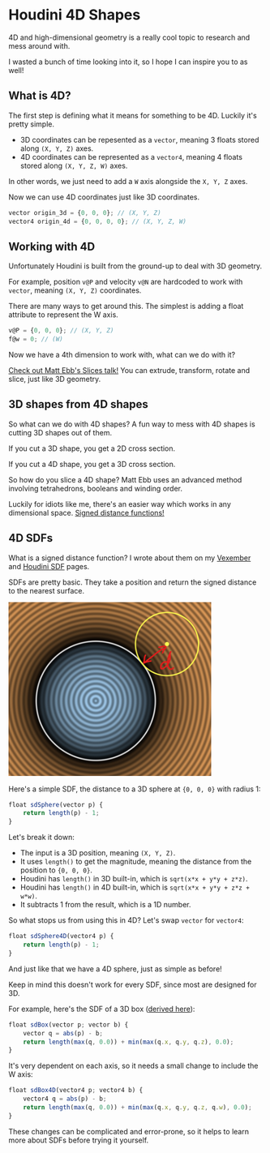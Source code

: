 # Houdini 4D Shapes
4D and high-dimensional geometry is a really cool topic to research and mess around with.

I wasted a bunch of time looking into it, so I hope I can inspire you to as well!

## What is 4D?
The first step is defining what it means for something to be 4D. Luckily it's pretty simple.

- 3D coordinates can be repesented as a `vector`, meaning 3 floats stored along `(X, Y, Z)` axes.
- 4D coordinates can be represented as a `vector4`, meaning 4 floats stored along `(X, Y, Z, W)` axes.

In other words, we just need to add a `W` axis alongside the `X, Y, Z` axes.

Now we can use 4D coordinates just like 3D coordinates.

```js
vector origin_3d = {0, 0, 0}; // (X, Y, Z)
vector4 origin_4d = {0, 0, 0, 0}; // (X, Y, Z, W)
```

## Working with 4D
Unfortunately Houdini is built from the ground-up to deal with 3D geometry.

For example, position `v@P` and velocity `v@N` are hardcoded to work with `vector`, meaning `(X, Y, Z)` coordinates.

There are many ways to get around this. The simplest is adding a float attribute to represent the W axis.

```js
v@P = {0, 0, 0}; // (X, Y, Z)
f@w = 0; // (W)
```

Now we have a 4th dimension to work with, what can we do with it?

[Check out Matt Ebb's Slices talk!](https://www.youtube.com/watch?v=WryM1E8E9qs) You can extrude, transform, rotate and slice, just like 3D geometry.

## 3D shapes from 4D shapes
So what can we do with 4D shapes? A fun way to mess with 4D shapes is cutting 3D shapes out of them.

If you cut a 3D shape, you get a 2D cross section.

If you cut a 4D shape, you get a 3D cross section.

So how do you slice a 4D shape? Matt Ebb uses an advanced method involving tetrahedrons, booleans and winding order.

Luckily for idiots like me, there's an easier way which works in any dimensional space. [Signed distance functions!](./Houdini_SDFs.md)

## 4D SDFs
What is a signed distance function? I wrote about them on my [Vexember](./Vexember.md) and [Houdini SDF](./Houdini_SDFs.md) pages.

SDFs are pretty basic. They take a position and return the signed distance to the nearest surface.

<img src="./images/vexember/vexemberd.png" width="400">

Here's a simple SDF, the distance to a 3D sphere at `{0, 0, 0}` with radius 1:

```js
float sdSphere(vector p) {
	return length(p) - 1;
}
```

Let's break it down:

- The input is a 3D position, meaning `(X, Y, Z)`.
- It uses `length()` to get the magnitude, meaning the distance from the position to `{0, 0, 0}`.
- Houdini has `length()` in 3D built-in, which is `sqrt(x*x + y*y + z*z)`.
- Houdini has `length()` in 4D built-in, which is `sqrt(x*x + y*y + z*z + w*w)`.
- It subtracts 1 from the result, which is a 1D number.

So what stops us from using this in 4D? Let's swap `vector` for `vector4`:

```js
float sdSphere4D(vector4 p) {
	return length(p) - 1;
}
```

And just like that we have a 4D sphere, just as simple as before!

Keep in mind this doesn't work for every SDF, since most are designed for 3D.

For example, here's the SDF of a 3D box ([derived here](https://www.youtube.com/watch?v=62-pRVZuS5c)):

```js
float sdBox(vector p; vector b) {
	vector q = abs(p) - b;
	return length(max(q, 0.0)) + min(max(q.x, q.y, q.z), 0.0);
}
```

It's very dependent on each axis, so it needs a small change to include the W axis:

```js
float sdBox4D(vector4 p; vector4 b) {
	vector4 q = abs(p) - b;
	return length(max(q, 0.0)) + min(max(q.x, q.y, q.z, q.w), 0.0);
}
```

These changes can be complicated and error-prone, so it helps to learn more about SDFs before trying it yourself.
